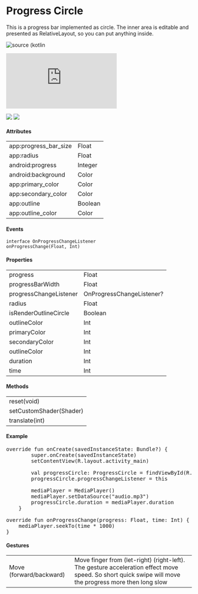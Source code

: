 # Progress Circle

This is a progress bar implemented as circle. The inner area is editable and presented as RelativeLayout, so you can put anything inside.

![source (kotlin](https://github.com/p2lem8dev/progress-circle/blob/master/ProgressCircle.kt)

![sample (xml)](https://github.com/p2lem8dev/progress-circle/blob/master/sample.xml)


![](https://github.com/p2lem8dev/progress-circle/blob/master/phone.jpg)
![](https://github.com/p2lem8dev/progress-circle/blob/master/phone_2.jpg)

#### Attributes

<table>
    <tr>
        <td>app:progress_bar_size</td>
        <td>Float</td>
    </tr><tr>
        <td>app:radius</td>
        <td>Float</td>
    </tr><tr>
        <td>android:progress</td>
        <td>Integer</td>
    </tr><tr>
        <td>android:background</td>
        <td>Color</td>
    </tr><tr>
        <td>app:primary_color</td>
        <td>Color</td>
    </tr><tr>
        <td>app:secondary_color</td>
        <td>Color</td>
    </tr><tr>
        <td>app:outline</td>
        <td>Boolean</td>
    </tr>
    <tr>
        <td>app:outline_color</td>
        <td>Color</td>
    </tr>
</table>

#### Events

<code>interface OnProgressChangeListener</code>
<br>
<code>onProgressChange(Float, Int)</code>

#### Properties

<table>
    <tr>
        <td>progress</td>
        <td>Float</td>
    </tr>
    <tr>
        <td>progressBarWidth</td>
        <td>Float</td>
    </tr>
    <tr>
        <td>progressChangeListener</td>
        <td>OnProgressChangeListener?</td>
    </tr>
    <tr>
        <td>radius</td>
        <td>Float</td>
    </tr>
    <tr>
        <td>isRenderOutlineCircle</td>
        <td>Boolean</td>
    </tr>
    <tr>
        <td>outlineColor</td>
        <td>Int</td>
    </tr>
    <tr>
        <td>primaryColor</td>
        <td>Int</td>
    </tr>
    <tr>
        <td>secondaryColor</td>
        <td>Int</td>
    </tr>
    <tr>
        <td>outlineColor</td>
        <td>Int</td>
    </tr>
    <tr>
        <td>duration</td>
        <td>Int</td>
    </tr><tr>
        <td>time</td>
        <td>Int</td>
    </tr>
</table>

#### Methods

<table>
    <tr>
        <td>reset(void)</td>
    </tr>
    <tr>
        <td>setCustomShader(Shader)</td>
    </tr>
    <tr>
        <td>translate(int)</td>
    </tr>
</table>

#### Example

<pre>
override fun onCreate(savedInstanceState: Bundle?) {
        super.onCreate(savedInstanceState)
        setContentView(R.layout.activity_main)
        
        val progressCircle: ProgressCircle = findViewById(R.id.progress_circular)
        progressCircle.progressChangeListener = this
        
        mediaPlayer = MediaPlayer()
        mediaPlayer.setDataSource("audio.mp3")
        progressCircle.duration = mediaPlayer.duration
    }

override fun onProgressChange(progress: Float, time: Int) {
    mediaPlayer.seekTo(time * 1000)
}
</pre>

#### Gestures

<table>
    <tr>
        <td>Move (forward/backward)</td>
        <td>Move finger from (let-right) (right-left). The gesture acceleration effect move speed. So short quick swipe will move the progress more then long slow</td>
    </tr>
</table>
